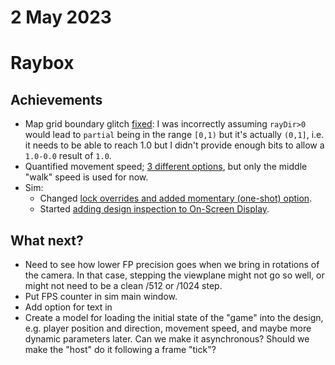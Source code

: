 # 2 May 2023

# Raybox

## Achievements

*   Map grid boundary glitch [fixed](https://github.com/algofoogle/raybox/commit/59824d831c260424fecd22bf27b7558be5484a4d#diff-6d01f67865cf94af8bd81d54d8b15820694287a17dd7a0933ae0291c7c4685d5R107-R114): I was incorrectly assuming `rayDir>0` would lead to `partial`
    being in the range `[0,1)` but it's actually `(0,1]`, i.e. it needs to be able to reach 1.0
    but I didn't provide enough bits to allow a `1.0-0.0` result of `1.0`.
*   Quantified movement speed; [3 different options](https://github.com/algofoogle/raybox/commit/59824d831c260424fecd22bf27b7558be5484a4d#diff-cf9903fc581724059c71a5c84e34029b00f9ba24800c39bec8d36c4e074675daR70-R80), but only the middle "walk" speed is used for now.
*   Sim:
    *   Changed [lock overrides and added momentary (one-shot) option](https://github.com/algofoogle/raybox/commit/59824d831c260424fecd22bf27b7558be5484a4d#diff-2f1666fc46c35f596afa85eb039f8cbd5f9132cffdff39fbab1c5952dd393317R260-R273).
    *   Started [adding design inspection to On-Screen Display](https://github.com/algofoogle/raybox/commit/59824d831c260424fecd22bf27b7558be5484a4d#diff-2f1666fc46c35f596afa85eb039f8cbd5f9132cffdff39fbab1c5952dd393317R677-R678).

## What next?

*   Need to see how lower FP precision goes when we bring in rotations of the camera. In that case,
    stepping the viewplane might not go so well, or might not need to be a clean /512 or /1024 step.
*   Put FPS counter in sim main window.
*   Add option for text in 
*   Create a model for loading the initial state of the "game" into the design, e.g.
    player position and direction, movement speed, and maybe more dynamic parameters later.
    Can we make it asynchronous? Should we make the "host" do it following a frame "tick"?
